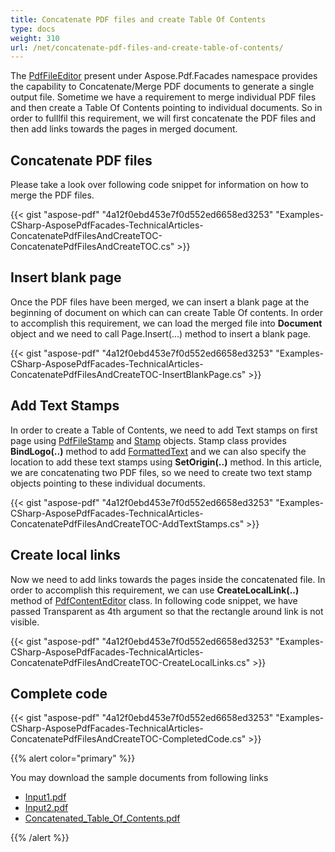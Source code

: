 ```yaml
---
title: Concatenate PDF files and create Table Of Contents
type: docs
weight: 310
url: /net/concatenate-pdf-files-and-create-table-of-contents/
---
```


The [PdfFileEditor](http://www.aspose.com/api/net/pdf/aspose.pdf.facades/PdfFileEditor) present under Aspose.Pdf.Facades namespace provides the capability to Concatenate/Merge PDF documents to generate a single output file. Sometime we have a requirement to merge individual PDF files and then create a Table Of Contents pointing to individual documents. So in order to fulllfil this requirement, we will first concatenate the PDF files and then add links towards the pages in merged document.
## **Concatenate PDF files**
Please take a look over following code snippet for information on how to merge the PDF files.



{{< gist "aspose-pdf" "4a12f0ebd453e7f0d552ed6658ed3253" "Examples-CSharp-AsposePdfFacades-TechnicalArticles-ConcatenatePdfFilesAndCreateTOC-ConcatenatePdfFilesAndCreateTOC.cs" >}}
## **Insert blank page**
Once the PDF files have been merged, we can insert a blank page at the beginning of document on which can can create Table Of contents. In order to accomplish this requirement, we can load the merged file into **Document** object and we need to call Page.Insert(...) method to insert a blank page.



{{< gist "aspose-pdf" "4a12f0ebd453e7f0d552ed6658ed3253" "Examples-CSharp-AsposePdfFacades-TechnicalArticles-ConcatenatePdfFilesAndCreateTOC-InsertBlankPage.cs" >}}
## **Add Text Stamps**
In order to create a Table of Contents, we need to add Text stamps on first page using [PdfFileStamp](http://www.aspose.com/api/net/pdf/aspose.pdf.facades/PdfFileStamp) and [Stamp](http://www.aspose.com/api/net/pdf/aspose.pdf.facades/Stamp) objects. Stamp class provides **BindLogo(..)** method to add [FormattedText](http://www.aspose.com/api/net/pdf/aspose.pdf.facades/FormattedText) and we can also specify the location to add these text stamps using **SetOrigin(..)** method. In this article, we are concatenating two PDF files, so we need to create two text stamp objects pointing to these individual documents.



{{< gist "aspose-pdf" "4a12f0ebd453e7f0d552ed6658ed3253" "Examples-CSharp-AsposePdfFacades-TechnicalArticles-ConcatenatePdfFilesAndCreateTOC-AddTextStamps.cs" >}}
## **Create local links**
Now we need to add links towards the pages inside the concatenated file. In order to accomplish this requirement, we can use **CreateLocalLink(..)** method of [PdfContentEditor](http://www.aspose.com/api/net/pdf/aspose.pdf.facades/PdfContentEditor) class. In following code snippet, we have passed Transparent as 4th argument so that the rectangle around link is not visible.



{{< gist "aspose-pdf" "4a12f0ebd453e7f0d552ed6658ed3253" "Examples-CSharp-AsposePdfFacades-TechnicalArticles-ConcatenatePdfFilesAndCreateTOC-CreateLocalLinks.cs" >}}
## **Complete code**


{{< gist "aspose-pdf" "4a12f0ebd453e7f0d552ed6658ed3253" "Examples-CSharp-AsposePdfFacades-TechnicalArticles-ConcatenatePdfFilesAndCreateTOC-CompletedCode.cs" >}}

{{% alert color="primary" %}} 

You may download the sample documents from following links

- [Input1.pdf](attachments/7116811/7307380.pdf)
- [Input2.pdf](attachments/7116811/7307381.pdf)
- [Concatenated_Table_Of_Contents.pdf](attachments/7116811/7307382.pdf)

{{% /alert %}}
